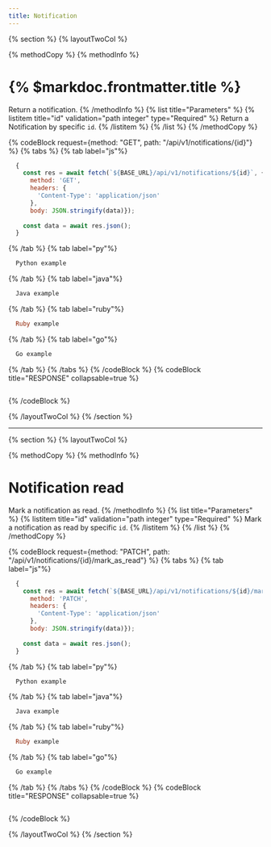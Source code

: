 ```yaml
---
title: Notification
---
```

{% section %}
{% layoutTwoCol %}

{% methodCopy %}
{% methodInfo %}
  # {% $markdoc.frontmatter.title %}
  Return a notification.
{% /methodInfo %}
{% list title="Parameters" %}
  {% listitem title="id" validation="path integer" type="Required" %}
  Return a Notification by specific `id`.
  {% /listitem %}
{% /list %}
{% /methodCopy %}

{% codeBlock request={method: "GET", path: "/api/v1/notifications/{id}"} %}
{% tabs %}
  {% tab label="js"%}
  ```js
    {
      const res = await fetch(`${BASE_URL}/api/v1/notifications/${id}`, {
        method: 'GET',
        headers: {
          'Content-Type': 'application/json'
        },
        body: JSON.stringify(data)});
        
      const data = await res.json();
    }
  ```
  {% /tab %}
  {% tab label="py"%}
  ```py
    Python example
  ```
  {% /tab %}
  {% tab label="java"%}
  ```java
    Java example
  ```
  {% /tab %}
  {% tab label="ruby"%}
  ```ruby
    Ruby example
  ```
  {% /tab %}
  {% tab label="go"%}
  ```go
    Go example
  ```
  {% /tab %}
{% /tabs %}
{% /codeBlock %}
{% codeBlock title="RESPONSE" collapsable=true %}
  ```json
  ```
{% /codeBlock %}  

{% /layoutTwoCol %}
{% /section %}

- - -

{% section %}
{% layoutTwoCol %}

{% methodCopy %}
{% methodInfo %}
  # Notification read
  Mark a notification as read.
{% /methodInfo %}
{% list title="Parameters" %}
  {% listitem title="id" validation="path integer" type="Required" %}
  Mark a notification as read by specific `id`.
  {% /listitem %}
{% /list %}
{% /methodCopy %}

{% codeBlock request={method: "PATCH", path: "/api/v1/notifications/{id}/mark_as_read"} %}
{% tabs %}
  {% tab label="js"%}
  ```js
    {
      const res = await fetch(`${BASE_URL}/api/v1/notifications/${id}/mark_as_read`, {
        method: 'PATCH',
        headers: {
          'Content-Type': 'application/json'
        },
        body: JSON.stringify(data)});
        
      const data = await res.json();
    }
  ```
  {% /tab %}
  {% tab label="py"%}
  ```py
    Python example
  ```
  {% /tab %}
  {% tab label="java"%}
  ```java
    Java example
  ```
  {% /tab %}
  {% tab label="ruby"%}
  ```ruby
    Ruby example
  ```
  {% /tab %}
  {% tab label="go"%}
  ```go
    Go example
  ```
  {% /tab %}
{% /tabs %}
{% /codeBlock %}
{% codeBlock title="RESPONSE" collapsable=true %}
  ```json
  ```
{% /codeBlock %}  

{% /layoutTwoCol %}
{% /section %}